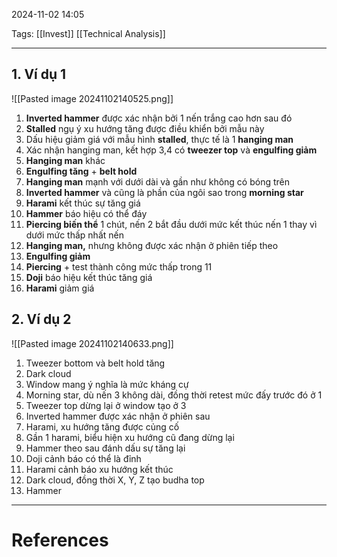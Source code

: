 2024-11-02 14:05

Tags: [[Invest]] [[Technical Analysis]]

---

## 1. Ví dụ 1
![[Pasted image 20241102140525.png]]
1. **Inverted hammer** được xác nhận bởi 1 nến trắng cao hơn sau đó
2. **Stalled** ngụ ý xu hướng tăng được điều khiển bởi mẫu này
3. Dấu hiệu giảm giá với mẫu hình **stalled**, thực tế là 1 **hanging man**
4. Xác  nhận hanging man, kết hợp 3,4 có **tweezer top** và **engulfing giảm**
5. **Hanging man** khác
6. **Engulfing tăng** + **belt hold** 
7. **Hanging man** mạnh với dưới dài và gần như không có bóng trên
8. **Inverted hammer** và cũng là phần của ngôi sao trong **morning star**
9. **Harami** kết thúc sự tăng giá
10. **Hammer** báo hiệu có thể đáy
11. **Piercing biến thể** 1 chút, nến 2 bắt đầu dưới mức kết thúc nến 1 thay vì dưới mức thấp nhất nến
12. **Hanging man,** nhưng không được xác nhận ở phiên tiếp theo
13. **Engulfing giảm** 
14. **Piercing** + test thành công mức thấp trong 11
15. **Doji** báo hiệu kết thúc tăng giá
16. **Harami** giảm giá

## 2. Ví dụ 2
![[Pasted image 20241102140633.png]]
1. Tweezer bottom và belt hold tăng
2. Dark cloud
3. Window mang ý nghĩa là mức kháng cự
4. Morning star, dù nến 3 không dài, đồng thời retest mức đấy trước đó ở 1
5. Tweezer top dừng lại ở window tạo ở 3
6. Inverted hammer được xác nhận ở phiên sau
7. Harami, xu hướng tăng được củng cố
8. Gần 1 harami, biểu hiện xu hướng cũ đang dừng lại
9. Hammer theo sau đánh dấu sự tăng lại
10. Doji cảnh báo có thể là đỉnh
11. Harami cảnh báo xu hướng kết thúc
12. Dark cloud, đồng thời X, Y, Z tạo budha top
13. Hammer

---
# References